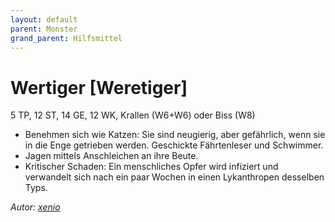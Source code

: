 ```yaml
---
layout: default
parent: Monster
grand_parent: Hilfsmittel
---
```


# Wertiger [Weretiger]
5 TP, 12 ST, 14 GE, 12 WK, Krallen (W6+W6) oder Biss (W8)
- Benehmen sich wie Katzen: Sie sind neugierig, aber gefährlich, wenn sie in die Enge getrieben werden. Geschickte Fährtenleser und Schwimmer.
- Jagen mittels Anschleichen an ihre Beute.
- Kritischer Schaden: Ein menschliches Opfer wird infiziert und verwandelt sich nach ein paar Wochen in einen Lykanthropen desselben Typs.

*Autor: [xenio](https://xenioinabottle.blogspot.com)*

